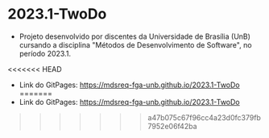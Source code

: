 # 2023.1-TwoDo

- Projeto desenvolvido por discentes da Universidade de Brasília (UnB) cursando a disciplina "Métodos de Desenvolvimento de Software", no período 2023.1.

<<<<<<< HEAD
- Link do GitPages: https://mdsreq-fga-unb.github.io/2023.1-TwoDo
=======
- Link do GitPages: https://mdsreq-fga-unb.github.io/2023.1-TwoDo
>>>>>>> a47b075c67f96cc4a23d0fc379fb7952e06f42ba
